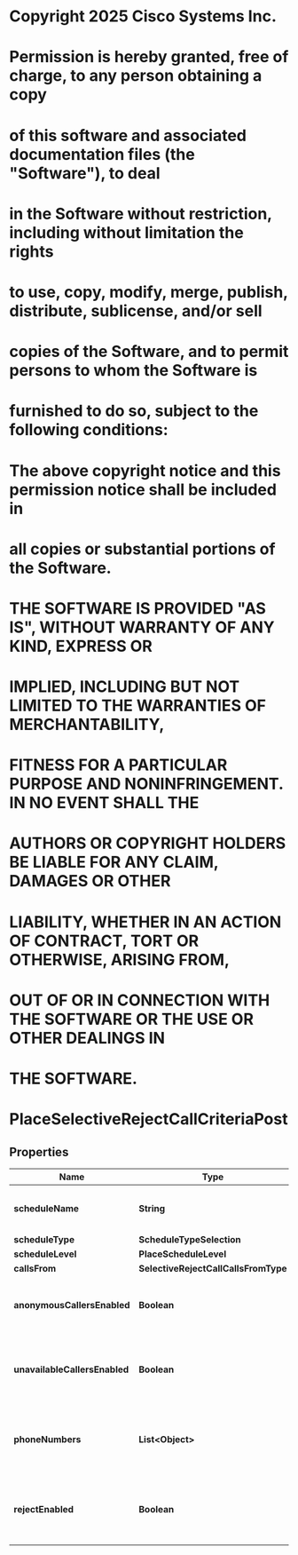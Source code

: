 <!--  Copyright 2025 Cisco Systems Inc.

Permission is hereby granted, free of charge, to any person obtaining a copy
of this software and associated documentation files (the "Software"), to deal
in the Software without restriction, including without limitation the rights
to use, copy, modify, merge, publish, distribute, sublicense, and/or sell
copies of the Software, and to permit persons to whom the Software is
furnished to do so, subject to the following conditions:

The above copyright notice and this permission notice shall be included in
all copies or substantial portions of the Software.

THE SOFTWARE IS PROVIDED "AS IS", WITHOUT WARRANTY OF ANY KIND, EXPRESS OR
IMPLIED, INCLUDING BUT NOT LIMITED TO THE WARRANTIES OF MERCHANTABILITY,
FITNESS FOR A PARTICULAR PURPOSE AND NONINFRINGEMENT. IN NO EVENT SHALL THE
AUTHORS OR COPYRIGHT HOLDERS BE LIABLE FOR ANY CLAIM, DAMAGES OR OTHER
LIABILITY, WHETHER IN AN ACTION OF CONTRACT, TORT OR OTHERWISE, ARISING FROM,
OUT OF OR IN CONNECTION WITH THE SOFTWARE OR THE USE OR OTHER DEALINGS IN
THE SOFTWARE.-->
# Copyright 2025 Cisco Systems Inc.
#
# Permission is hereby granted, free of charge, to any person obtaining a copy
# of this software and associated documentation files (the "Software"), to deal
# in the Software without restriction, including without limitation the rights
# to use, copy, modify, merge, publish, distribute, sublicense, and/or sell
# copies of the Software, and to permit persons to whom the Software is
# furnished to do so, subject to the following conditions:
#
# The above copyright notice and this permission notice shall be included in
# all copies or substantial portions of the Software.
#
# THE SOFTWARE IS PROVIDED "AS IS", WITHOUT WARRANTY OF ANY KIND, EXPRESS OR
# IMPLIED, INCLUDING BUT NOT LIMITED TO THE WARRANTIES OF MERCHANTABILITY,
# FITNESS FOR A PARTICULAR PURPOSE AND NONINFRINGEMENT. IN NO EVENT SHALL THE
# AUTHORS OR COPYRIGHT HOLDERS BE LIABLE FOR ANY CLAIM, DAMAGES OR OTHER
# LIABILITY, WHETHER IN AN ACTION OF CONTRACT, TORT OR OTHERWISE, ARISING FROM,
# OUT OF OR IN CONNECTION WITH THE SOFTWARE OR THE USE OR OTHER DEALINGS IN
# THE SOFTWARE.



# PlaceSelectiveRejectCallCriteriaPost


## Properties

| Name | Type | Description | Notes |
|------------ | ------------- | ------------- | -------------|
|**scheduleName** | **String** | Name of the location&#39;s schedule which determines when the selective reject is in effect. |  |
|**scheduleType** | **ScheduleTypeSelection** |  |  |
|**scheduleLevel** | **PlaceScheduleLevel** |  |  |
|**callsFrom** | **SelectiveRejectCallCallsFromType** |  |  |
|**anonymousCallersEnabled** | **Boolean** | When &#x60;true&#x60;, enables calls from anonymous callers. Value for this attribute is required if &#x60;callsFrom&#x60; is &#x60;SELECT_PHONE_NUMBERS&#x60;. |  [optional] |
|**unavailableCallersEnabled** | **Boolean** | When &#x60;true&#x60;, enables calls even if callers are unavailable. Value for this attribute is required if &#x60;callsFrom&#x60; is &#x60;SELECT_PHONE_NUMBERS&#x60;. |  [optional] |
|**phoneNumbers** | **List&lt;Object&gt;** | the list of phone numbers that will checked against incoming calls for a match. Value for this attribute is required if &#x60;callsFrom&#x60; is &#x60;SELECT_PHONE_NUMBERS&#x60;. |  [optional] |
|**rejectEnabled** | **Boolean** | Choose to reject (if &#x60;rejectEnabled&#x60; &#x3D; &#x60;true&#x60;) or not to reject (if &#x60;rejectEnabled&#x60; &#x3D; &#x60;false&#x60;) the calls that fit within these parameters. |  |



